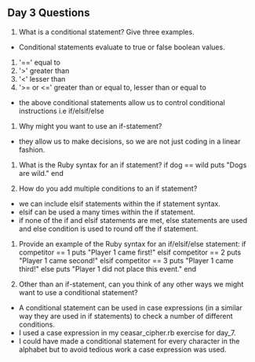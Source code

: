 ## Day 3 Questions

1. What is a conditional statement? Give three examples.
- Conditional statements evaluate to true or false boolean values.
1. '==' equal to
2. '>' greater than
3. '<' lesser than
4. '>= or <=' greater than or equal to, lesser than or equal to
- the above conditional statements allow us to control conditional instructions i.e if/elsif/else

1. Why might you want to use an if-statement?
- they allow us to make decisions, so we are not just coding in a linear fashion.

1. What is the Ruby syntax for an if statement?
if dog == wild
  puts "Dogs are wild."
end

1. How do you add multiple conditions to an if statement?
- we can include elsif statements within the if statement syntax.
- elsif can be used a many times within the if statement.
- if none of the if and elsif statements are met, else statements are used and else condition is used to round off the if statement.

1. Provide an example of the Ruby syntax for an if/elsif/else statement:
if competitor == 1
  puts "Player 1 came first!"
 elsif competitor == 2
  puts "Player 1 came second!"
 elsif competitor == 3
  puts "Player 1 came third!"
 else
  puts "Player 1 did not place this event."
end

1. Other than an if-statement, can you think of any other ways we might want to use a conditional statement?
- A conditional statement can be used in case expressions (in a similar way they are used in if statements) to check a number of different conditions.
- I used a case expression in my ceasar_cipher.rb exercise for day_7.
- I could have made a conditional statement for every character in the alphabet but to avoid tedious work a case expression was used. 
